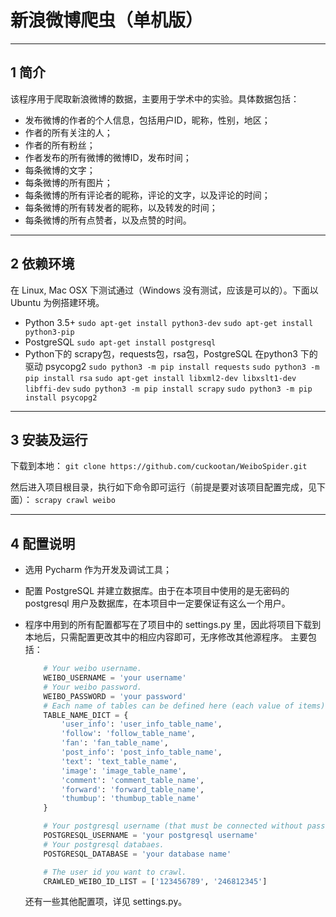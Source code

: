 # 新浪微博爬虫（单机版）

---

## 1 简介

该程序用于爬取新浪微博的数据，主要用于学术中的实验。具体数据包括：

-   发布微博的作者的个人信息，包括用户ID，昵称，性别，地区；
-   作者的所有关注的人；
-   作者的所有粉丝；
-   作者发布的所有微博的微博ID，发布时间；
-   每条微博的文字；
-   每条微博的所有图片；
-   每条微博的所有评论者的昵称，评论的文字，以及评论的时间；
-   每条微博的所有转发者的昵称，以及转发的时间；
-   每条微博的所有点赞者，以及点赞的时间。

---

## 2 依赖环境

在 Linux, Mac OSX 下测试通过（Windows 没有测试，应该是可以的）。下面以 Ubuntu 为例搭建环境。

-   Python 3.5+
    `sudo apt-get install python3-dev`
    `sudo apt-get install python3-pip`
-   PostgreSQL
    `sudo apt-get install postgresql`
-   Python下的 scrapy包，requests包，rsa包，PostgreSQL 在python3 下的驱动 psycopg2
    `sudo python3 -m pip install requests`
    `sudo python3 -m pip install rsa`
    `sudo apt-get install libxml2-dev libxslt1-dev libffi-dev`
    `sudo python3 -m pip install scrapy`
    `sudo python3 -m pip install psycopg2`

---

## 3 安装及运行

下载到本地：
`git clone https://github.com/cuckootan/WeiboSpider.git`

然后进入项目根目录，执行如下命令即可运行（前提是要对该项目配置完成，见下面）：
`scrapy crawl weibo`

---

## 4 配置说明

-   选用 Pycharm 作为开发及调试工具；
-   配置 PostgreSQL 并建立数据库。由于在本项目中使用的是无密码的 postgresql 用户及数据库，在本项目中一定要保证有这么一个用户。
-   程序中用到的所有配置都写在了项目中的 settings.py 里，因此将项目下载到本地后，只需配置更改其中的相应内容即可，无序修改其他源程序。
    主要包括：

    ```python
        # Your weibo username.
        WEIBO_USERNAME = 'your username'
        # Your weibo password.
        WEIBO_PASSWORD = 'your password'
        # Each name of tables can be defined here (each value of items).
        TABLE_NAME_DICT = {
            'user_info': 'user_info_table_name',
            'follow': 'follow_table_name',
            'fan': 'fan_table_name',
            'post_info': 'post_info_table_name',
            'text': 'text_table_name',
            'image': 'image_table_name',
            'comment': 'comment_table_name',
            'forward': 'forward_table_name',
            'thumbup': 'thumbup_table_name'
        }

        # Your postgresql username (that must be connected without password).
        POSTGRESQL_USERNAME = 'your postgresql username'
        # Your postgresql databaes.
        POSTGRESQL_DATABASE = 'your database name'

        # The user id you want to crawl.
        CRAWLED_WEIBO_ID_LIST = ['123456789', '246812345']
    ```
    还有一些其他配置项，详见 settings.py。
